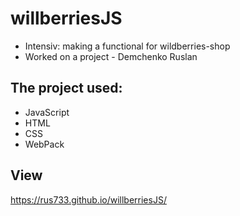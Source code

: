 # willberriesJS
- Intensiv: making a functional for wildberries-shop
- Worked on a project - Demchenko Ruslan
## The project used:
- JavaScript
- НТМL
- CSS
- WebPack
## View

https://rus733.github.io/willberriesJS/
